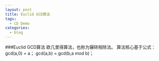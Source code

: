 ```yaml
---
layout: post
title: Euclid GCD算法
tags:
  - CD Demo
categories:
  - blog
---
```

###Euclid GCD算法
欧几里得算法，也称为辗转相除法。 
算法核心基于公式： 
gcd(a,0) = a； 
gcd(a,b) = gcd(b,a mod b)； 